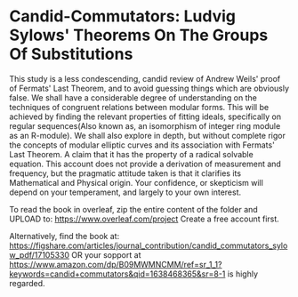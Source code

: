 # Candid-Commutators: Ludvig Sylows' Theorems On The Groups Of Substitutions
This study is a less condescending, candid review of Andrew Weils' proof of Fermats' Last Theorem, and to avoid guessing things which are obviously false.
We shall have a considerable degree of understanding on the techniques of congruent relations between modular forms. 
This will be achieved by finding the relevant properties of fitting ideals,
specifically on regular sequences(Also known as, an isomorphism of integer ring module as an R-module). 
We shall also explore in depth, but without complete rigor the concepts of modular elliptic curves and its association with Fermats' Last Theorem. 
A claim that it has the property of a radical solvable equation. This account does not provide a derivation of measurement and frequency,
but the pragmatic attitude taken is that it clarifies its Mathematical and Physical origin. Your confidence, or skepticism will depend on your temperament, 
and largely to your own interest.

To read the book in overleaf, zip the entire content of the folder and UPLOAD to:
https://www.overleaf.com/project
Create a free account first.

Alternatively, find the book at: https://figshare.com/articles/journal_contribution/candid_commutators_sylow_pdf/17105330 
OR
your sopport at
https://www.amazon.com/dp/B09MWMNCMM/ref=sr_1_1?keywords=candid+commutators&qid=1638468365&sr=8-1 is highly regarded.
